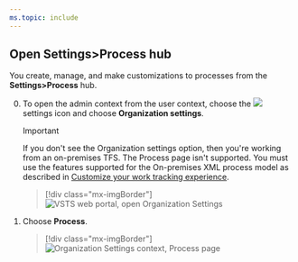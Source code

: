 ```yaml
---
ms.topic: include
---
```


<a id="open-process-wit">  </a>
## Open Settings>Process hub

You create, manage, and make customizations to processes from the **Settings>Process** hub. 

0. To open the admin context from the user context, choose the ![](/vsts/_img/icons/gear_icon.png) settings icon and choose **Organization settings**.
 
	> [!IMPORTANT]  
	>If you don't see the Organization settings option, then you're working from an on-premises TFS. The Process page isn't supported. You must use the features supported for the On-premises XML process model as described in [Customize your work tracking experience](/vsts/work/customize/customize-work).
	
	> [!div class="mx-imgBorder"]  
	> ![VSTS web portal, open Organization Settings](/vsts/organizations/settings/work/_img/process/open-organization-settings.png)   

0. Choose **Process**. 
   
	> [!div class="mx-imgBorder"]  
	> ![Organization Settings context, Process page](/vsts/organizations/settings/work/_img/process/open-process-page.png) 

